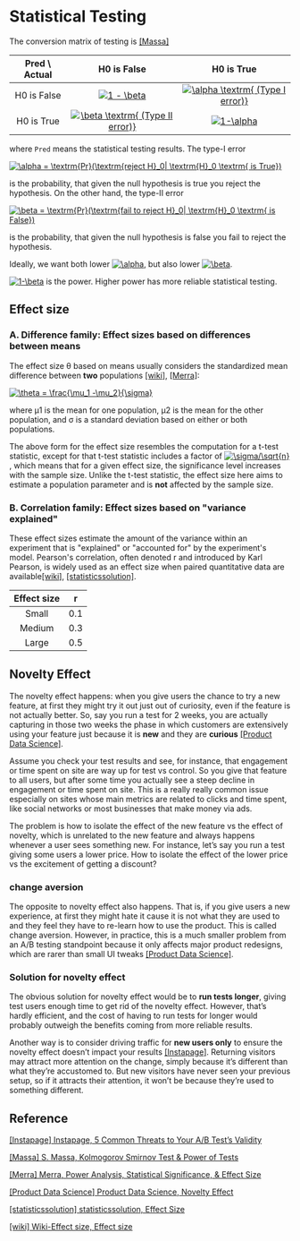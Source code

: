 
# Statistical Testing

The conversion matrix of testing is [[Massa]][S. Massa, Kolmogorov Smirnov Test & Power of Tests]

| Pred \ Actual | H0 is False | H0 is True | 
| :---: | :---: | :---: | 
| H0 is False | <a href="https://www.codecogs.com/eqnedit.php?latex=1&space;-&space;\beta" target="_blank"><img src="https://latex.codecogs.com/gif.latex?1&space;-&space;\beta" title="1 - \beta" /></a> | <a href="https://www.codecogs.com/eqnedit.php?latex=\alpha&space;\textrm{&space;(Type&space;I&space;error)}" target="_blank"><img src="https://latex.codecogs.com/gif.latex?\alpha&space;\textrm{&space;(Type&space;I&space;error)}" title="\alpha \textrm{ (Type I error)}" /></a> | 
| H0 is True | <a href="https://www.codecogs.com/eqnedit.php?latex=\beta&space;\textrm{&space;(Type&space;II&space;error)}" target="_blank"><img src="https://latex.codecogs.com/gif.latex?\beta&space;\textrm{&space;(Type&space;II&space;error)}" title="\beta \textrm{ (Type II error)}" /></a> | <a href="https://www.codecogs.com/eqnedit.php?latex=1-\alpha" target="_blank"><img src="https://latex.codecogs.com/gif.latex?1-\alpha" title="1-\alpha" /></a> | 


where `Pred` means the statistical testing results. The type-I error 

<a href="https://www.codecogs.com/eqnedit.php?latex=\alpha&space;=&space;\textrm{Pr}(\textrm{reject&space;H}_0|&space;\textrm{H}_0&space;\textrm{&space;is&space;True})" target="_blank"><img src="https://latex.codecogs.com/gif.latex?\alpha&space;=&space;\textrm{Pr}(\textrm{reject&space;H}_0|&space;\textrm{H}_0&space;\textrm{&space;is&space;True})" title="\alpha = \textrm{Pr}(\textrm{reject H}_0| \textrm{H}_0 \textrm{ is True})" /></a> 

is the probability, that given the null hypothesis is true you reject the hypothesis. On the other hand, the type-II error 

<a href="https://www.codecogs.com/eqnedit.php?latex=\beta&space;=&space;\textrm{Pr}(\textrm{fail&space;to&space;reject&space;H}_0|&space;\textrm{H}_0&space;\textrm{&space;is&space;False})" target="_blank"><img src="https://latex.codecogs.com/gif.latex?\beta&space;=&space;\textrm{Pr}(\textrm{fail&space;to&space;reject&space;H}_0|&space;\textrm{H}_0&space;\textrm{&space;is&space;False})" title="\beta = \textrm{Pr}(\textrm{fail to reject H}_0| \textrm{H}_0 \textrm{ is False})" /></a> 

is the probability, that given the null hypothesis is false you fail to reject the hypothesis. 

Ideally, we want both lower <a href="https://www.codecogs.com/eqnedit.php?latex=\alpha" target="_blank"><img src="https://latex.codecogs.com/gif.latex?\alpha" title="\alpha" /></a>, but also lower <a href="https://www.codecogs.com/eqnedit.php?latex=\beta" target="_blank"><img src="https://latex.codecogs.com/gif.latex?\beta" title="\beta" /></a>. 


<a href="https://www.codecogs.com/eqnedit.php?latex=1-\beta" target="_blank"><img src="https://latex.codecogs.com/gif.latex?1-\beta" title="1-\beta" /></a> is the power. Higher power has more reliable statistical testing.



## Effect size

### A. Difference family: Effect sizes based on differences between means

The effect size θ based on means usually considers the standardized mean difference between **two** populations [[wiki]][Wiki-Effect size, Effect size], [[Merra]][Merra, Power Analysis, Statistical Significance, & Effect Size]:

<a href="https://www.codecogs.com/eqnedit.php?latex=\theta&space;=&space;\frac{\mu_1&space;-\mu_2}{\sigma}" target="_blank"><img src="https://latex.codecogs.com/gif.latex?\theta&space;=&space;\frac{\mu_1&space;-\mu_2}{\sigma}" title="\theta = \frac{\mu_1 -\mu_2}{\sigma}" /></a>

where μ1 is the mean for one population, μ2 is the mean for the other population, and σ is a standard deviation based on either or both populations. 

The above form for the effect size resembles the computation for a t-test statistic, except for that t-test statistic includes a factor of <a href="https://www.codecogs.com/eqnedit.php?latex=\sigma/\sqrt{n}" target="_blank"><img src="https://latex.codecogs.com/gif.latex?\sigma/\sqrt{n}" title="\sigma/\sqrt{n}" /></a>, which means that for a given effect size, the significance level increases with the sample size. Unlike the t-test statistic, the effect size here aims to estimate a population parameter and is **not** affected by the sample size.

### B. Correlation family: Effect sizes based on "variance explained"

These effect sizes estimate the amount of the variance within an experiment that is "explained" or "accounted for" by the experiment's model. Pearson's correlation, often denoted r and introduced by Karl Pearson, is widely used as an effect size when paired quantitative data are available[[wiki]][Wiki-Effect size, Effect size], [[statisticssolution]][statisticssolution, Effect Size].

| Effect size | r | 
| :---: | :---: | 
| Small | 0.1 |
| Medium | 0.3 |
| Large | 0.5 |


## Novelty Effect

The novelty effect happens: when you give users the chance to try a new feature, at first they might try it out just out of curiosity, even if the feature is not actually better. So, say you run a test for 2 weeks, you are actually capturing in those two weeks the phase in which customers are extensively using your feature just because it is **new** and they are **curious** [[Product Data Science]][Product Data Science, Novelty Effect].

Assume you check your test results and see, for instance, that engagement or time spent on site are way up for test vs control. So you give that feature to all users, but after some time you actually see a steep decline in engagement or time spent on site. This is a really really common issue especially on sites whose main metrics are related to clicks and time spent, like social networks or most businesses that make money via ads.

The problem is how to isolate the effect of the new feature vs the effect of novelty, which is unrelated to the new feature and always happens whenever a user sees something new. For instance, let’s say you run a test giving some users a lower price. How to isolate the effect of the lower price vs the excitement of getting a discount?

### change aversion

The opposite to novelty effect also happens. That is, if you give users a new experience, at first they might hate it cause it is not what they are used to and they feel they have to re-learn how to use the product. This is called change aversion. However, in practice, this is a much smaller problem from an A/B testing standpoint because it only affects major product redesigns, which are rarer than small UI tweaks [[Product Data Science]][Product Data Science, Novelty Effect]. 

### Solution for novelty effect

The obvious solution for novelty effect would be to **run tests longer**, giving test users enough time to get rid of the novelty effect. However, that’s hardly efficient, and the cost of having to run tests for longer would probably outweigh the benefits coming from more reliable results.

Another way is to consider driving traffic for **new users only** to ensure the novelty effect doesn’t impact your results [[Instapage]][Instapage, 5 Common Threats to Your A/B Test’s Validity]. Returning visitors may attract more attention on the change, simply because it’s different than what they’re accustomed to. But new visitors have never seen your previous setup, so if it attracts their attention, it won’t be because they’re used to something different.


## Reference


[Instapage, 5 Common Threats to Your A/B Test’s Validity]: https://instapage.com/blog/validating-ab-tests
[[Instapage] Instapage, 5 Common Threats to Your A/B Test’s Validity](https://instapage.com/blog/validating-ab-tests)


[S. Massa, Kolmogorov Smirnov Test & Power of Tests]: http://www.stats.ox.ac.uk/~massa/Lecture%2013.pdf
[[Massa] S. Massa, Kolmogorov Smirnov Test & Power of Tests](http://www.stats.ox.ac.uk/~massa/Lecture%2013.pdf)


[Merra, Power Analysis, Statistical Significance, & Effect Size]: https://meera.snre.umich.edu/power-analysis-statistical-significance-effect-size#:~:text=Generally%2C%20effect%20size%20is%20calculated,of%20one%20of%20the%20groups.
[[Merra] Merra, Power Analysis, Statistical Significance, & Effect Size](https://meera.snre.umich.edu/power-analysis-statistical-significance-effect-size#:~:text=Generally%2C%20effect%20size%20is%20calculated,of%20one%20of%20the%20groups.)


[Product Data Science, Novelty Effect]: https://productds.com/wp-content/uploads/Novelty_Effect.html
[[Product Data Science] Product Data Science, Novelty Effect](https://productds.com/wp-content/uploads/Novelty_Effect.html)


[statisticssolution, Effect Size]: https://www.statisticssolutions.com/free-resources/directory-of-statistical-analyses/effect-size/
[[statisticssolution] statisticssolution, Effect Size](https://www.statisticssolutions.com/free-resources/directory-of-statistical-analyses/effect-size/)


[Wiki-Effect size, Effect size]: https://en.wikipedia.org/wiki/Effect_size
[[wiki] Wiki-Effect size, Effect size](https://en.wikipedia.org/wiki/Effect_size)



